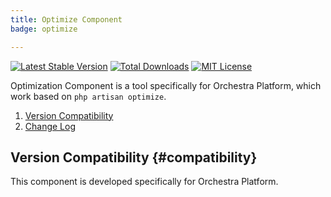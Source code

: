 ```yaml
---
title: Optimize Component
badge: optimize

---
```


[![Latest Stable Version](https://img.shields.io/github/release/orchestral/optimize.svg?style=flat)](https://packagist.org/packages/orchestra/optimize)
[![Total Downloads](https://img.shields.io/packagist/dt/orchestra/optimize.svg?style=flat)](https://packagist.org/packages/orchestra/optimize)
[![MIT License](https://img.shields.io/packagist/l/orchestra/optimize.svg?style=flat)](https://packagist.org/packages/orchestra/optimize)

Optimization Component is a tool specifically for Orchestra Platform, which work based on `php artisan optimize`.

1. [Version Compatibility](#compatibility)
2. [Change Log]({doc-url}/components/optimize/changes#v3-0)

## Version Compatibility {#compatibility}

This component is developed specifically for Orchestra Platform.
